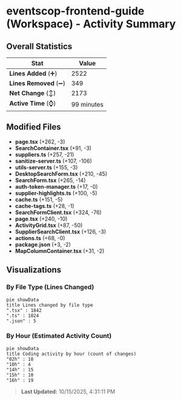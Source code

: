 # eventscop-frontend-guide (Workspace) - Activity Summary 

## Overall Statistics

| Stat                   | Value                                                             |
| ---------------------- | ----------------------------------------------------------------- |
| **Lines Added** (➕)   | 2522                                          |
| **Lines Removed** (➖) | 349                                        |
| **Net Change** (↕)    | 2173                |
| **Active Time** (⌚)   | 99 minutes |


## Modified Files
- **page.tsx** (+262, -3)
- **SearchContainer.tsx** (+91, -3)
- **suppliers.ts** (+257, -21)
- **sanitize-server.ts** (+107, -106)
- **utils-server.ts** (+155, -3)
- **DesktopSearchForm.tsx** (+210, -45)
- **SearchForm.tsx** (+265, -14)
- **auth-token-manager.ts** (+17, -0)
- **supplier-highlights.ts** (+100, -5)
- **cache.ts** (+151, -5)
- **cache-tags.ts** (+28, -1)
- **SearchFormClient.tsx** (+324, -76)
- **page.tsx** (+240, -10)
- **ActivityGrid.tsx** (+87, -50)
- **SupplierSearchClient.tsx** (+126, -3)
- **actions.ts** (+68, -0)
- **package.json** (+3, -2)
- **MapColumnContainer.tsx** (+31, -2)

## Visualizations

### By File Type (Lines Changed)

```mermaid
pie showData
title Lines changed by file type
".tsx" : 1842
".ts" : 1024
".json" : 5
```

### By Hour (Estimated Activity Count)

```mermaid
pie showData
title Coding activity by hour (count of changes)
"02h" : 18
"10h" : 4
"14h" : 15
"15h" : 10
"16h" : 19
```


> **Last Updated:** 10/15/2025, 4:31:11 PM